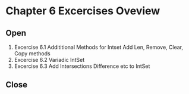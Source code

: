 # Chapter 6 Excercises Oveview

## Open 

1. Excercise 6.1 Addititional Methods for Intset
   Add Len, Remove, Clear, Copy methods
2. Excercise 6.2 Variadic IntSet
3. Excercise 6.3 Add Intersections Difference etc to IntSet

## Close